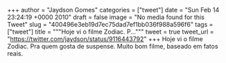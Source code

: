 
+++
author = "Jaydson Gomes"
categories = ["tweet"]
date = "Sun Feb 14 23:24:19 +0000 2010"
draft = false
image = "No media found for this Tweet"
slug = "400496e3eb19d7ec75dad7ef1bb036f988a596f6"
tags = ["tweet"]
title = """Hoje vi o filme Zodiac. P..."""
tweet = true
tweet_url = "https://twitter.com/jaydson/status/9116443792"
+++
Hoje vi o filme Zodiac. Pra quem gosta de suspense. Muito bom filme, baseado em fatos reais.
